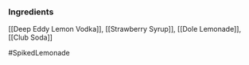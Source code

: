 ### Ingredients

[[Deep Eddy Lemon Vodka]], [[Strawberry Syrup]], [[Dole Lemonade]], [[Club Soda]]

#SpikedLemonade 
